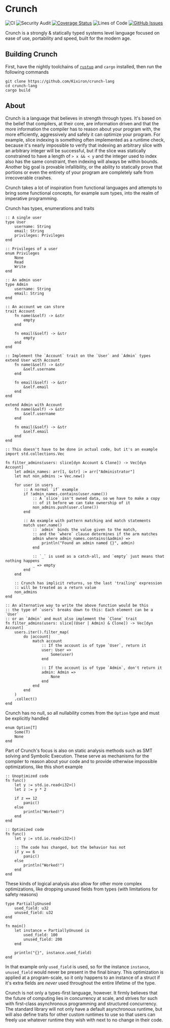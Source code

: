 # Crunch

![CI](https://github.com/Kixiron/crunch-lang/workflows/CI/badge.svg)
![Security Audit](https://github.com/Kixiron/crunch-lang/workflows/Security%20Audit/badge.svg)
[![Coverage Status](https://coveralls.io/repos/github/Kixiron/crunch-lang/badge.svg?branch=master)](https://coveralls.io/github/Kixiron/crunch-lang?branch=master)
![Lines of Code](https://tokei.rs/b1/github/Kixiron/crunch-lang)
[![GitHub Issues](https://img.shields.io/github/issues/Kixiron/crunch-lang)](https://github.com/Kixiron/crunch-lang/issues)

Crunch is a strongly & statically typed systems level language focused on ease of use, portability and speed, built for the modern age.

## Building Crunch

First, have the nightly toolchains of [`rustup`] and `cargo` installed, then run the following commands

```text
git clone https://github.com/Kixiron/crunch-lang
cd crunch-lang
cargo build
```

## About

Crunch is a language that believes in strength through types. It's based on the belief that compilers, at their core, are information driven and that the more information the compiler has to reason about your program with, the more efficiently, aggressively and safely it can optimize your program.
For example, slice indexing is something often implemented as a runtime check, because it's nearly impossible to verify that indexing an arbitrary slice with an arbitrary integer will be successful, but if the slice was statically constrained to have a length of `> x && < y` and the integer used to index also has the same constraint, then indexing will always be within bounds.
Another big goal is provable infallibility, or the ability to statically prove that portions or even the entirety of your program are completely safe from irrecoverable crashes.

Crunch takes a lot of inspiration from functional languages and attempts to bring some functional concepts, for example sum types, into the realm of imperative programming.

Crunch has types, enumerations and traits

```
:: A single user
type User
    username: String
    email: String
    privileges: Privileges
end

:: Privileges of a user
enum Privileges
    None
    Read
    Write
end

:: An admin user
type Admin
    username: String
    email: String
end

:: An account we can store
trait Account
    fn name(&self) -> &str
        empty
    end

    fn email(&self) -> &str
        empty
    end
end

:: Implement the `Account` trait on the `User` and `Admin` types
extend User with Account
    fn name(&self) -> &str
        &self.username
    end

    fn email(&self) -> &str
        &self.email
    end
end

extend Admin with Account
    fn name(&self) -> &str
        &self.username
    end

    fn email(&self) -> &str
        &self.email
    end
end

:: This doesn't have to be done in actual code, but it's an example
import std.collections.Vec

fn filter_admins(users: slice[dyn Account & Clone]) -> Vec[dyn Account]
    let admin_names: arr[1, &str] := arr["Administrator"]
    let mut non_admins := Vec.new()

    for user in users
        :: A normal `if` example
        if !admin_names.contains(user.name())
            :: A `slice` isn't owned data, so we have to make a copy
            :: of it before we can take ownership of it
            non_admins.push(user.clone())
        end

        :: An example with pattern matching and match statements
        match user.name()
            :: `admin` binds the value given to the match,
            :: and the `where` clause determines if the arm matches
            admin where admin_names.contains(&admin) =>
                println("Found an admin named {}", admin)
            end

            :: `_` is used as a catch-all, and `empty` just means that nothing happens
            _ => empty
        end
    end

    :: Crunch has implicit returns, so the last 'trailing' expression
    :: will be treated as a return value
    non_admins
end

:: An alternative way to write the above function would be this
:: the type of `users` breaks down to this: Each element can be a `User`
:: or an `Admin` and must also implement the `Clone` trait
fn filter_admins(users: slice[(User | Admin) & Clone]) -> Vec[dyn Account]
    users.iter().filter_map(
        do |account|
            match account
                :: If the account is of type `User`, return it
                user: User =>
                    Some(user)
                end

                :: If the account is of type `Admin`, don't return it
                admin: Admin =>
                    None
                end
            end
        end
    )
    .collect()
end
```

Crunch has no null, so all nullability comes from the `Option` type and must be explicitly handled

```
enum Option[T]
    Some(T)
    None
end
```

Part of Crunch's focus is also on static analysis methods such as SMT solving and Symbolic Execution. These serve as mechanisms for the compiler to reason about your code and to provide otherwise impossible optimizations, like this short example

```
:: Unoptimized code
fn func()
    let y := std.io.read<i32>()
    let z := y * 2

    if z == 12
        panic()
    else
        println("Worked!")
    end
end

:: Optimized code
fn func()
    let y := std.io.read<i32>()

    :: The code has changed, but the behavior has not
    if y == 6
        panic()
    else
        println("Worked!")
    end
end
```

These kinds of logical analysis also allow for other more complex optimizations, like dropping unused fields from types (with limitations for safety reasons)

```
type PartiallyUnused
    used_field: u32
    unused_field: u32
end

fn main()
    let instance = PartiallyUnused is
        used_field: 100
        unused_field: 200
    end

    println("{}", instance.used_field)
end
```

In that example only `used_field` is used, so for the instance `instance`, `unused_field` would never be present in the final binary. This optimization is applied at a program-scale, so it only happens to an instance of a struct if it's extra fields are *never* used throughout the entire lifetime of the type.

Crunch is not only a types-first language, however. It firmly believes that the future of computing lies in concurrency at scale, and strives for such with first-class asynchronous programming and structured concurrency. The standard library will not only have a default asynchronous runtime, but will also define traits for other custom runtimes to use so that users can freely use whatever runtime they wish with next to no change in their code.

[`rustup`]: https://rustup.rs/
